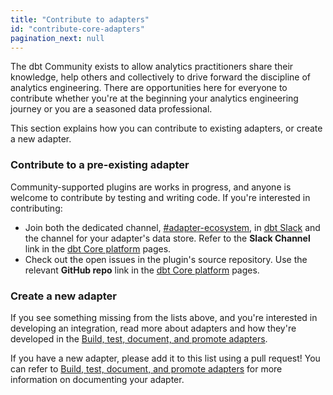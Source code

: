 ```yaml
---
title: "Contribute to adapters"
id: "contribute-core-adapters"
pagination_next: null
---
```


The dbt Community exists to allow analytics practitioners share their knowledge, help others and collectively to drive forward the discipline of analytics engineering. There are opportunities here for everyone to contribute whether you're at the beginning your analytics engineering journey or you are a seasoned data professional.

This section explains how you can contribute to existing adapters, or create a new adapter.

### Contribute to a pre-existing adapter

Community-supported plugins are works in progress, and anyone is welcome to contribute by testing and writing code. If you're interested in contributing:

- Join both the dedicated channel, [#adapter-ecosystem](https://getdbt.slack.com/archives/C030A0UF5LM), in [dbt Slack](https://community.getdbt.com/) and the channel for your adapter's data store. Refer to the **Slack Channel** link in the [dbt Core platform](/docs/core/connect-data-platform/profiles.yml) pages. 
- Check out the open issues in the plugin's source repository. Use the relevant **GitHub repo** link in the [dbt Core platform](/docs/core/connect-data-platform/profiles.yml) pages. 

### Create a new adapter

If you see something missing from the lists above, and you're interested in developing an integration, read more about adapters and how they're developed in the [Build, test, document, and promote adapters](/guides/adapter-creation).

If you have a new adapter, please add it to this list using a pull request! You can refer to [Build, test, document, and promote adapters](/guides/adapter-creation) for more information on documenting your adapter.
